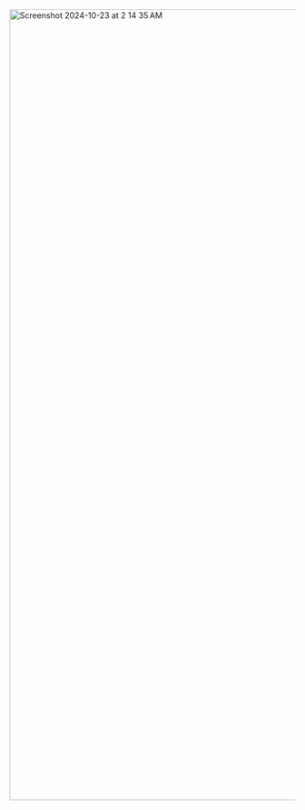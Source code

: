 <img width="1392" alt="Screenshot 2024-10-23 at 2 14 35 AM" src="https://github.com/user-attachments/assets/0d7b6482-a802-4b79-a53c-234e855deea1">
